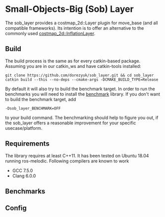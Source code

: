 # Small-Objects-Big (Sob) Layer

The sob_layer provides a costmap_2d::Layer plugin for move_base (and all 
compatible frameworks). Its intention is to offer an alternative to the
commonly used [costmap_2d::InflationLayer](http://wiki.ros.org/costmap_2d/hydro/inflation).

## Build

The build process is the same as for every catkin-based package.
Assuming you are in our catkin_ws and have catkin-tools installed:

```
git clone https://github.com/dorezyuk/sob_layer.git && cd sob_layer
catkin build --this --no-deps --cmake-args -DCMAKE_BUILD_TYPE=Release
```

By default it will also try to build the benchmark target.
In order to run the benchmarks you will need to install the [benchmark](https://github.com/google/benchmark) library.
If you don't want to build the benchmark target, add
```
-Dsob_layer_BENCHMARK=OFF
```
to your build command. The benchmarking should help to figure you out, if the
sob_layer offers a reasonable improvement for your specific usecase/platform.

## Requirements

The library requires at least C++11. It has been tested on Ubuntu 18.04 running ros-melodic. Following compilers are known to work
* GCC 7.5.0
* Clang 6.0.0


## Benchmarks
## Config